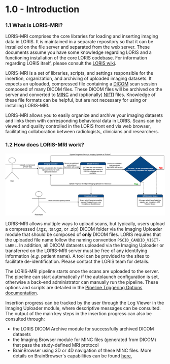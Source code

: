 # 1.0 - Introduction

### 1.1 What is LORIS-MRI? 

LORIS-MRI comprises the core libraries for loading and inserting imaging 
data in LORIS. 
It is maintained in a separate repository so that it can be installed 
on the file server and separated from the web server.
These documents assume you have some knowledge regarding LORIS and
a functioning installation of the core LORIS codebase. For information 
regarding LORIS itself, please consult the [LORIS wiki][1].

LORIS-MRI is a set of libraries, scripts, and settings responsible for the 
insertion, organization, and archiving of uploaded imaging datasets. 
It expects an uploaded, compressed file containing 
a [DICOM][2] scan session composed of many DICOM files. These DICOM files 
will be archived on the server and converted to [MINC][3] and (optionally)
[NIfTI][4] files. Knowledge of these file formats can be helpful, but are not 
necessary for using or installing LORIS-MRI.

LORIS-MRI allows you to easily organize and archive your imaging datasets
and links them with corresponding behavioral data in LORIS. Scans can be viewed 
and quality controlled in the LORIS front end via web browser, facilitating 
collaboration between radiologists, clinicians and researchers.

### 1.2 How does LORIS-MRI work? 
 
![user_story](images/user_story.png)

LORIS-MRI allows multiple ways to upload scans, but typically, users
upload a compressed (.tgz, .tar.gz, or .zip) DICOM folder via the Imaging
Uploader module that should be composed of **only** DICOM files. LORIS requires 
that the uploaded file name follow the naming convention 
`PSCID_CANDID_VISIT-LABEL`. 
In addition, all DICOM datasets uploaded via the Imaging Uploader or 
transferred on the LORIS-MRI server must be free of any identifying 
information (*e.g.* patient name). A tool can be provided to the sites to 
facilitate de-identification. Please contact the LORIS team for details.

The LORIS-MRI pipeline starts once the scans are uploaded to the server.
The pipeline can start automatically if the autolaunch configuration is
set, otherwise a back-end administrator can manually run the pipeline. 
These options and scripts are detailed in the 
[Pipeline Triggering Options documentation](05-PipelineLaunchOptions.md). 

Insertion progress can be tracked by the user through the Log Viewer in the
Imaging Uploader module, where descriptive messages can be consulted.
The output of the main key steps in the insertion progress can also be consulted 
through:
 - the LORIS DICOM Archive module for successfully archived DICOM datasets 
 - the Imaging Browser module for MINC files (generated from DICOM) that pass the 
study-defined MRI protocol 
 - BrainBrowser using 3D or 4D navigation of these MINC files. More details on 
BrainBrowser's capabilities can be found [here.][5]


[1]: https://github.com/aces/Loris/wiki 
[2]: http://dicomiseasy.blogspot.ca/2011/10/introduction-to-dicom-chapter-1.html
[3]: https://en.wikibooks.org/wiki/MINC/Introduction 
[4]: https://nifti.nimh.nih.gov/ 
[5]: https://brainbrowser.cbrain.mcgill.ca/
